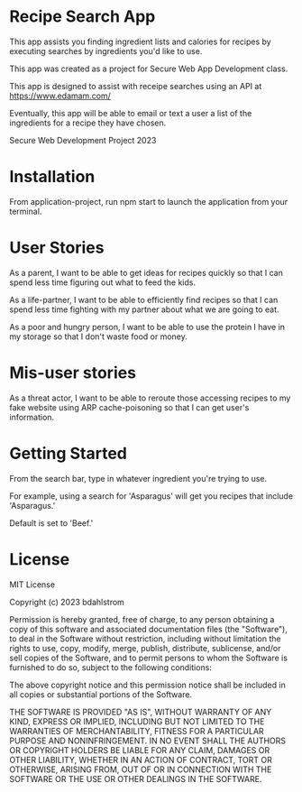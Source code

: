 # Recipe Search App

This app assists you finding ingredient lists and calories for recipes by executing searches by ingredients you'd like to use.

This app was created as a project for Secure Web App Development class.

This app is designed to assist with receipe searches using an API at https://www.edamam.com/

Eventually, this app will be able to email or text a user a list of the ingredients for a recipe they have chosen.

Secure Web Development Project 2023

# Installation

From application-project, run npm start to launch the application from your terminal.


# User Stories

As a parent, I want to be able to get ideas for recipes quickly so that I can spend less time figuring out what to feed the kids.

As a life-partner, I want to be able to efficiently find recipes so that I can spend less time fighting with my partner about what we are going to eat.

As a poor and hungry person, I want to be able to use the protein I have in my storage so that I don't waste food or money.

# Mis-user stories

As a threat actor, I want to be able to reroute those accessing recipes to my fake website using ARP cache-poisoning so that I can get user's information.

# Getting Started

From the search bar, type in whatever ingredient you're trying to use.

For example, using a search for 'Asparagus' will get you recipes that include 'Asparagus.'  

Default is set to 'Beef.'


# License

MIT License

Copyright (c) 2023 bdahlstrom

Permission is hereby granted, free of charge, to any person obtaining a copy
of this software and associated documentation files (the "Software"), to deal
in the Software without restriction, including without limitation the rights
to use, copy, modify, merge, publish, distribute, sublicense, and/or sell
copies of the Software, and to permit persons to whom the Software is
furnished to do so, subject to the following conditions:

The above copyright notice and this permission notice shall be included in all
copies or substantial portions of the Software.

THE SOFTWARE IS PROVIDED "AS IS", WITHOUT WARRANTY OF ANY KIND, EXPRESS OR
IMPLIED, INCLUDING BUT NOT LIMITED TO THE WARRANTIES OF MERCHANTABILITY,
FITNESS FOR A PARTICULAR PURPOSE AND NONINFRINGEMENT. IN NO EVENT SHALL THE
AUTHORS OR COPYRIGHT HOLDERS BE LIABLE FOR ANY CLAIM, DAMAGES OR OTHER
LIABILITY, WHETHER IN AN ACTION OF CONTRACT, TORT OR OTHERWISE, ARISING FROM,
OUT OF OR IN CONNECTION WITH THE SOFTWARE OR THE USE OR OTHER DEALINGS IN THE
SOFTWARE.






